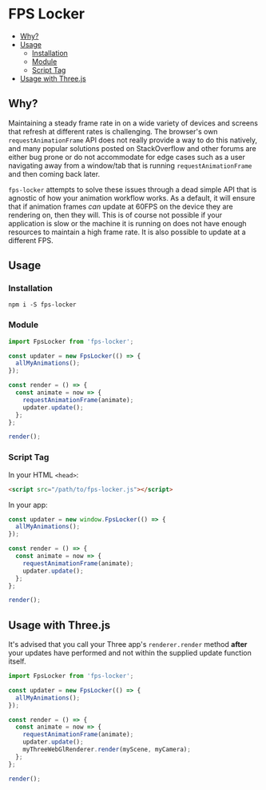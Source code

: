 # FPS Locker

<!-- toc -->

- [Why?](#why)
- [Usage](#usage)
  * [Installation](#installation)
  * [Module](#module)
  * [Script Tag](#script-tag)
- [Usage with Three.js](#usage-with-threejs)

<!-- tocstop -->

## Why?

Maintaining a steady frame rate in on a wide variety of devices and screens that refresh at different rates is challenging. The browser's own `requestAnimationFrame` API does not really provide a way to do this natively, and many popular solutions posted on StackOverflow and other forums are either bug prone or do not accommodate for edge cases such as a user navigating away from a window/tab that is running `requestAnimationFrame` and then coming back later.

`fps-locker` attempts to solve these issues through a dead simple API that is agnostic of how your animation workflow works. As a default, it will ensure that if animation frames _can_ update at 60FPS on the device they are rendering on, then they will. This is of course not possible if your application is slow or the machine it is running on does not have enough resources to maintain a high frame rate. It is also possible to update at a different FPS.

## Usage

### Installation

```
npm i -S fps-locker
```

### Module

```javascript
import FpsLocker from 'fps-locker';

const updater = new FpsLocker(() => {
  allMyAnimations();
});

const render = () => {
  const animate = now => {
    requestAnimationFrame(animate);
    updater.update();
  };
};

render();
```

### Script Tag

In your HTML `<head>`:

```html
<script src="/path/to/fps-locker.js"></script>
```

In your app:

```javascript
const updater = new window.FpsLocker(() => {
  allMyAnimations();
});

const render = () => {
  const animate = now => {
    requestAnimationFrame(animate);
    updater.update();
  };
};

render();
```

## Usage with Three.js

It's advised that you call your Three app's `renderer.render` method **after** your updates have performed and not within the supplied update function itself.

```javascript
import FpsLocker from 'fps-locker';

const updater = new FpsLocker(() => {
  allMyAnimations();
});

const render = () => {
  const animate = now => {
    requestAnimationFrame(animate);
    updater.update();
    myThreeWebGlRenderer.render(myScene, myCamera);
  };
};

render();
```
